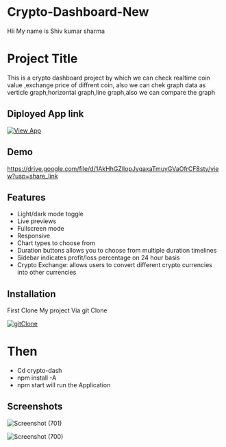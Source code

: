 # Crypto-Dashboard-New

Hii My name is Shiv kumar sharma 


# Project Title

This is a crypto dashboard project by which we can check realtime coin value ,exchange price of diffrent coin, 
also we can chek graph data as verticle graph,horizontal graph,line graph,also we can compare the graph
## Diployed App link

[![View App](https://img.shields.io/badge/-View%20App-red)](git@github.com:IAmShivay/Crypto-Dashboard-New.git)

## Demo

https://drive.google.com/file/d/1AkHhGZlIopJyqaxaTmuyGVaOfrCF8sty/view?usp=share_link


## Features
- Light/dark mode toggle
- Live previews
- Fullscreen mode
- Responsive
- Chart types to choose from
- Duration buttons allows you to choose from multiple duration timelines
- Sidebar indicates profit/loss percentage on 24 hour basis
- Crypto Exchange: allows users to convert different crypto currencies into other currencies
## Installation
First Clone My project Via git Clone

[![gitClone](https://img.shields.io/badge/-git%20clone-red)](git@github.com:IAmShivay/Crypto-Dashboard-New.git)

# Then
- Cd crypto-dash
- npm install -A
- npm start 
will run the Application
## Screenshots

![Screenshot (701)](https://user-images.githubusercontent.com/109723638/209617571-c508914c-7e37-4efa-87ea-18b71fe4a2a8.png)

![Screenshot (700)](https://user-images.githubusercontent.com/109723638/209617579-4646f64e-0c45-4955-aadf-4501ff08ed6c.png)
